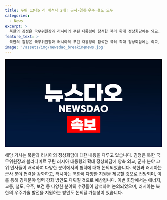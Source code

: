 ```yaml
---
title: 푸틴 13대6 러 배석자 2배! 군사·경제·우주·철도 모두
categories:
  - News
excerpt: >
  북한의 김정은 국무위원장과 러시아의 푸틴 대통령이 참석한 북러 확대 정상회담에는 외교, 군사 분야 고위 인사들이 참석했다. 이외에도 에너지, 교통, 철도, 우주, 보건 분야의 수장들이 모여 러시아의 북한에 대한 다양한 지원이 기대된다. 군사 분야 협력을 강화하고, 전략 동반자 관계 협정 체결 등이 예상되며, 경제분야 협력도 중요시되고 있다.
feature_text: >
  북한의 김정은 국무위원장과 러시아의 푸틴 대통령이 참석한 북러 확대 정상회담에는 외교, 군사 분야 고위 인사들이 참석했다. 이외에도 에너지, 교통, 철도, 우주, 보건 분야의 수장들이 모여 러시아의 북한에 대한 다양한 지원이 기대된다. 군사 분야 협력을 강화하고, 전략 동반자 관계 협정 체결 등이 예상되며, 경제분야 협력도 중요시되고 있다.
image: '/assets/img/newsdao_breakingnews.jpg'
---
```


<p><img src="/assets/img/newsdao_breakingnews.jpg" alt="koreaapp 속보" /></p>

<p>해당 기사는 북한과 러시아의 정상회담에 대한 내용을 다루고 있습니다. 김정은 북한 국무위원장과 블라디미르 푸틴 러시아 대통령의 확대 정상회담에 양측 외교, 군사 분야 고위 인사들이 배석하여 다양한 분야에서의 협력에 대해 논의되었습니다. 북한과 러시아는 군사 분야 협력을 강화하고, 러시아는 북한에 다양한 지원을 제공할 것으로 전망되며, 이를 통해 경제분야 협력 강화 방안도 다뤄질 것으로 예상됩니다. 이번 회담에서는 에너지, 교통, 철도, 우주, 보건 등 다양한 분야의 수장들이 참석하여 논의되었으며, 러시아는 북한의 우주기술 발전을 지원하는 방안도 논의될 가능성이 있습니다.</p>

